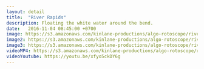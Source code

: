 ```yaml
---
layout: detail
title:  "River Rapids"
description: Floating the white water around the bend.
date:   2016-11-04 08:45:00 +0700
image: https://s3.amazonaws.com/kinlane-productions/algo-rotoscope/riverrapids/riverrapids-still.jpg
image2: https://s3.amazonaws.com/kinlane-productions/algo-rotoscope/riverrapids/riverrapids-still-1200.png
image3: https://s3.amazonaws.com/kinlane-productions/algo-rotoscope/riverrapids/riverrapids-still-600.png
videoMP4: https://s3.amazonaws.com/kinlane-productions/algo-rotoscope/riverrapids/riverrapids-publish-540.mp4
videoYoutube: https://youtu.be/xfyo5ckDY6g
---
```

